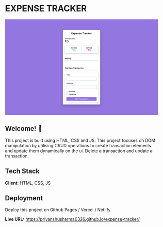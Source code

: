 # EXPENSE TRACKER

![Design preview for Expense Tracker](./design/desktop-design.png)

## Welcome! 👋

This project is built using HTML, CSS and JS.
This project focuses on DOM manipulation by utilising CRUD operations to create transaction elements and update them dynamically on the ui. Delete a transaction and update a transaction.

## Tech Stack

**Client:** HTML, CSS, JS

## Deployment

Deploy this project on Github Pages / Vercel / Netlify.

**Live URL:** https://priyanshusharma0326.github.io/expense-tracker/
